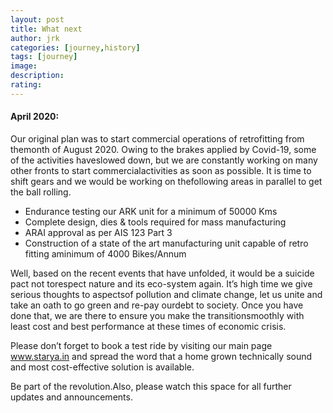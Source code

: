 ```yaml
---
layout: post
title: What next
author: jrk
categories: [journey,history]
tags: [journey]
image: 
description: 
rating: 
---
```


####  April 2020:
Our original plan was to start commercial operations of retrofitting from themonth of August 2020. Owing to the brakes applied by Covid-19, some of the activities haveslowed down, but we are constantly working on many other fronts to start commercialactivities as soon as possible. It is time to shift gears and we would be working on thefollowing areas in parallel to get the ball rolling.

 * Endurance testing our ARK unit for a minimum of 50000 Kms
 * Complete design, dies &amp; tools required for mass manufacturing
 * ARAI approval as per AIS 123 Part 3
 * Construction of a state of the art manufacturing unit capable of retro fitting aminimum of 4000 Bikes/Annum

Well, based on the recent events that have unfolded, it would be a suicide pact not torespect nature and its eco-system again. It’s high time we give serious thoughts to aspectsof pollution and climate change, let us unite and take an oath to go green and re-pay ourdebt to society. Once you have done that, we are there to ensure you make the transitionsmoothly with least cost and best performance at these times of economic crisis.

Please don’t forget to book a test ride by visiting our main page www.starya.in and spread the word that a home grown technically sound and most cost-effective solution is available.

Be part of the revolution.Also, please watch this space for all further updates and announcements.
